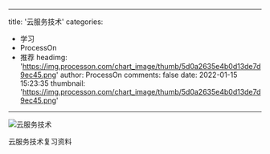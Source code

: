
---
title: '云服务技术'
categories: 
 - 学习
 - ProcessOn
 - 推荐
headimg: 'https://img.processon.com/chart_image/thumb/5d0a2635e4b0d13de7d9ec45.png'
author: ProcessOn
comments: false
date: 2022-01-15 15:23:35
thumbnail: 'https://img.processon.com/chart_image/thumb/5d0a2635e4b0d13de7d9ec45.png'
---

<div>   
<img class="thumb" alt="云服务技术" src="https://img.processon.com/chart_image/thumb/5d0a2635e4b0d13de7d9ec45.png" referrerpolicy="no-referrer">
<p>云服务技术复习资料</p>  
</div>
            